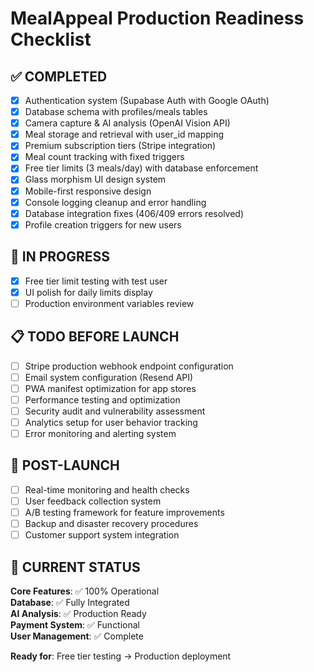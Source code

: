 # MealAppeal Production Readiness Checklist

## ✅ COMPLETED
- [x] Authentication system (Supabase Auth with Google OAuth)
- [x] Database schema with profiles/meals tables
- [x] Camera capture & AI analysis (OpenAI Vision API)
- [x] Meal storage and retrieval with user_id mapping
- [x] Premium subscription tiers (Stripe integration)
- [x] Meal count tracking with fixed triggers
- [x] Free tier limits (3 meals/day) with database enforcement
- [x] Glass morphism UI design system
- [x] Mobile-first responsive design
- [x] Console logging cleanup and error handling
- [x] Database integration fixes (406/409 errors resolved)
- [x] Profile creation triggers for new users

## 🔄 IN PROGRESS  
- [x] Free tier limit testing with test user
- [x] UI polish for daily limits display  
- [ ] Production environment variables review

## 📋 TODO BEFORE LAUNCH
- [ ] Stripe production webhook endpoint configuration
- [ ] Email system configuration (Resend API)
- [ ] PWA manifest optimization for app stores
- [ ] Performance testing and optimization
- [ ] Security audit and vulnerability assessment
- [ ] Analytics setup for user behavior tracking
- [ ] Error monitoring and alerting system

## 🚀 POST-LAUNCH
- [ ] Real-time monitoring and health checks
- [ ] User feedback collection system
- [ ] A/B testing framework for feature improvements
- [ ] Backup and disaster recovery procedures
- [ ] Customer support system integration

## 🎯 CURRENT STATUS
**Core Features**: ✅ 100% Operational  
**Database**: ✅ Fully Integrated  
**AI Analysis**: ✅ Production Ready  
**Payment System**: ✅ Functional  
**User Management**: ✅ Complete  

**Ready for**: Free tier testing → Production deployment